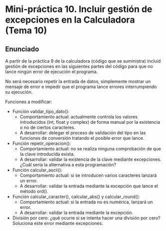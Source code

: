 # Mini-práctica 10. Incluir gestión de excepciones en la Calculadora (Tema 10)
## Enunciado
A partir de la práctica 9 de la calculadora (código que se suministra) incluid gestión de excepciones en las siguientes partes del código para que no lance ningún error de ejecución el programa. 

No será necesario repetir la entrada de datos, simplemente mostrar un mensaje de error e impedir que el programa lance errores interrumpiendo su ejecución.

Funciones a modificar:
- Función validar_tipo_dato(): 
	+ Comportamiento actual: actualmente controla los valores introducidos (int, float y complex) de forma manual por la existencia o no de ciertos caracteres. 
	+ A desarrollar: delegar el proceso de validación del tipo en las funciones de conversión tratando el posible error que lance.
- Función repetir_operacion(): 
	+ Comportamiento actual: no se realiza ninguna comprobación de que la clave introducida exista. 
	+ A desarrollar: validar la existencia de la clave mediante excepciones. ¿Cuál sería la alternativa a esta programación?
- Función calcular_ascii():
	+ Comportamiento actual: si se introducen varios caracteres lanzará un error.  
	+ A desarrollar: validar la entrada mediante la excepción que lance el método ord().
- Función calcular_caracter(), calcular_abs() y calcular_round():
	+ Comportamiento actual: si la entrada no es numérica, lanzará un error.  
	+ A desarrollar: validar la entrada mediante la excepción.
- División por cero: ¿qué ocurre si se intenta hacer una división por cero? Soluciona este error mediante excepciones.